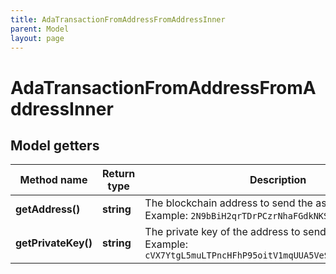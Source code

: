 ```yaml
---
title: AdaTransactionFromAddressFromAddressInner
parent: Model
layout: page
---
```


# AdaTransactionFromAddressFromAddressInner

## Model getters

Method name | Return type | Description | Notes
------------ | ------------- | ------------- | -------------
**getAddress()** | **string** | The blockchain address to send the assets from <br>Example: `2N9bBiH2qrTDrPCzrNhaFGdkNKS86PJAAAS` |
**getPrivateKey()** | **string** | The private key of the address to send the assets from <br>Example: `cVX7YtgL5muLTPncHFhP95oitV1mqUUA5VeSn8HeCRJbPqipzobf` |

